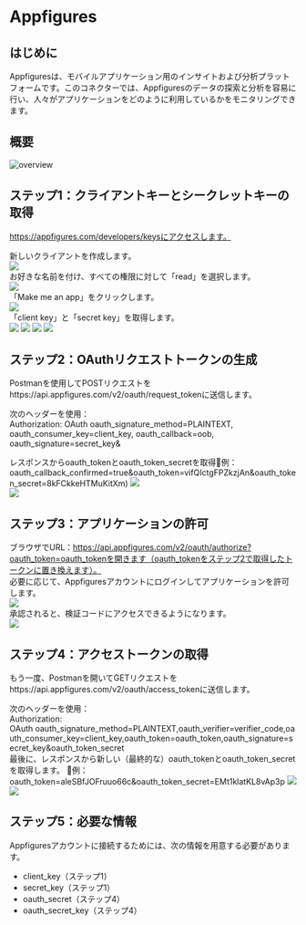 # Appfigures

## はじめに

Appfiguresは、モバイルアプリケーション用のインサイトおよび分析プラットフォームです。このコネクターでは、Appfiguresのデータの探索と分析を容易に行い、人々がアプリケーションをどのように利用しているかをモニタリングできます。 

## 概要

![overview](picts/forepaas.png)

## ステップ1：クライアントキーとシークレットキーの取得
https://appfigures.com/developers/keysにアクセスします。

新しいクライアントを作成します。  
![](picts/image3.png)  
お好きな名前を付け、すべての権限に対して「read」を選択します。  
![](picts/image5.png)  
「Make me an app」をクリックします。  
![](picts/image4.png)  
「client key」と「secret key」を取得します。  
![](picts/image1.png)
![](picts/image2.png)
![](picts/image7.png)
![](picts/image6.png)  

## ステップ2：OAuthリクエストトークンの生成

Postmanを使用してPOSTリクエストをhttps://api.appfigures.com/v2/oauth/request_tokenに送信します。

次のヘッダーを使用：  
Authorization: OAuth oauth_signature_method=PLAINTEXT, oauth_consumer_key=client_key, oauth_callback=oob, oauth_signature=secret_key&

レスポンスからoauth_tokenとoauth_token_secretを取得例：  
oauth_callback_confirmed=true&oauth_token=vifQIctgFPZkzjAn&oauth_token_secret=8kFCkkeHTMuKitXm)
![](picts/image8.png)  
![](picts/image9.png)  

## ステップ3：アプリケーションの許可

ブラウザでURL：https://api.appfigures.com/v2/oauth/authorize?oauth_token=oauth_tokenを開きます（oauth_tokenをステップ2で取得したトークンに置き換えます）。  
必要に応じて、Appfiguresアカウントにログインしてアプリケーションを許可します。  
![](picts/image10.png)  
承認されると、検証コードにアクセスできるようになります。  
![](picts/image11.png)  

## ステップ4：アクセストークンの取得

もう一度、Postmanを開いてGETリクエストをhttps://api.appfigures.com/v2/oauth/access_tokenに送信します。

次のヘッダーを使用：  
Authorization:  OAuth oauth_signature_method=PLAINTEXT,oauth_verifier=verifier_code,oauth_consumer_key=client_key,oauth_token=oauth_token,oauth_signature=secret_key&oauth_token_secret  
最後に、レスポンスから新しい（最終的な）oauth_tokenとoauth_token_secretを取得します。  
例：  
oauth_token=aleSBfJOFruuo66c&oauth_token_secret=EMt1klatKL8vAp3p
![](picts/image12.png)  
![](picts/image13.png)  

## ステップ5：必要な情報

Appfiguresアカウントに接続するためには、次の情報を用意する必要があります。  
* client_key（ステップ1）  
* secret_key（ステップ1）  
* oauth_secret（ステップ4）  
* oauth_secret_key（ステップ4）  
